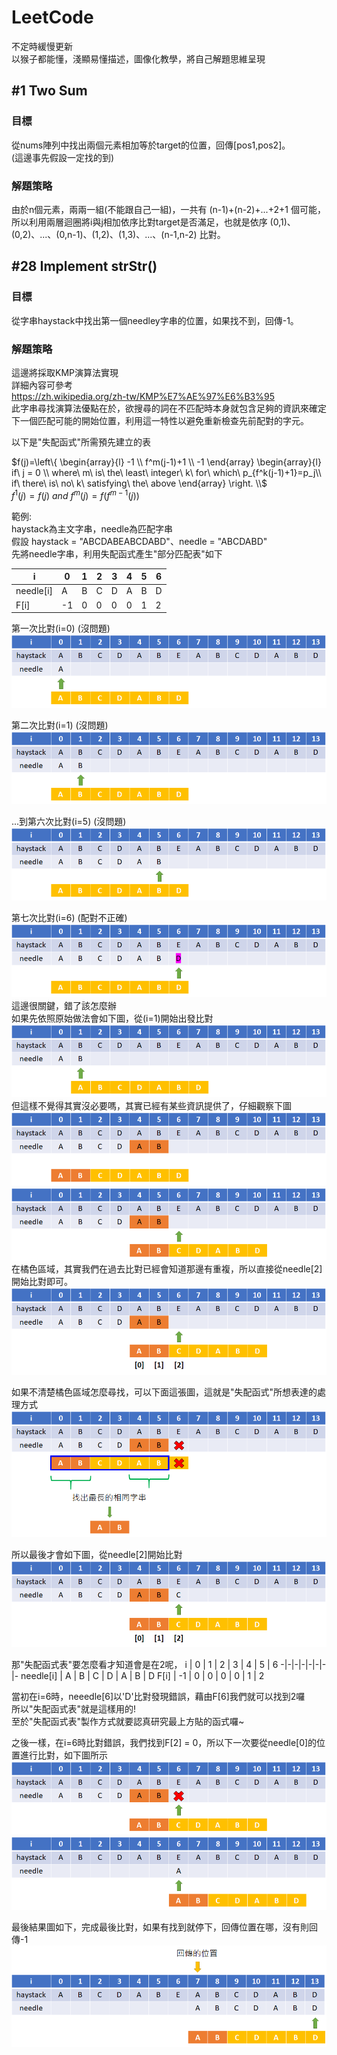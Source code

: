 # LeetCode
不定時緩慢更新<br>
以猴子都能懂，淺顯易懂描述，圖像化教學，將自己解題思維呈現

## #1 Two Sum
### 目標
從nums陣列中找出兩個元素相加等於target的位置，回傳[pos1,pos2]。<br>
(這邊事先假設一定找的到)
### 解題策略
由於n個元素，兩兩一組(不能跟自己一組)，一共有 (n-1)+(n-2)+...+2+1 個可能，<br>
所以利用兩層迴圈將i與j相加依序比對target是否滿足，也就是依序 (0,1)、(0,2)、...、(0,n-1)、(1,2)、(1,3)、...、(n-1,n-2) 比對。

## #28 Implement strStr()
### 目標
從字串haystack中找出第一個needley字串的位置，如果找不到，回傳-1。
### 解題策略
這邊將採取KMP演算法實現<br>
詳細內容可參考<br>
<https://zh.wikipedia.org/zh-tw/KMP%E7%AE%97%E6%B3%95><br>
此字串尋找演算法優點在於，欲搜尋的詞在不匹配時本身就包含足夠的資訊來確定下一個匹配可能的開始位置，利用這一特性以避免重新檢查先前配對的字元。<br>

以下是"失配函式"所需預先建立的表<br>

$f(j)=\left\{ 
\begin{array}{l}
  -1 \\ 
  f^m(j-1)+1 \\ 
  -1
\end{array}
\begin{array}{l}
  if\ j = 0 \\ 
  where\ m\ is\ the\ least\ integer\ k\ for\ which\ p_{f^k(j-1)+1}=p_j\\ 
  if\ there\ is\ no\ k\ satisfying\ the\ above
\end{array}
\right. \\$
<br>
$f^1(j)=f(j)\ and\ f^m(j)= f(f^{m-1}(j))$

範例:<br>
haystack為主文字串，needle為匹配字串<br>
假設 haystack = "ABCDABEABCDABD"、needle = "ABCDABD"<br>
先將needle字串，利用失配函式產生"部分匹配表"如下<br>

i | 0 | 1 | 2 | 3 | 4 | 5 | 6
-|-|-|-|-|-|-|-
needle[i] | A | B | C | D | A | B | D
F[i] | -1 | 0 | 0 | 0 | 0 | 1 | 2

第一次比對(i=0) (沒問題)<br>
![error](./Resource/%2328/1.png)<br>

第二次比對(i=1) (沒問題)<br>
![error](./Resource/%2328/2.png)<br>

...到第六次比對(i=5) (沒問題)<br>
![error](./Resource/%2328/3.png)<br>

第七次比對(i=6) (配對不正確) 
![error](./Resource/%2328/4.png)
這邊很關鍵，錯了該怎麼辦<br>
如果先依照原始做法會如下圖，從(i=1)開始出發比對<br>
![error](./Resource/%2328/5.png)<br>
但這樣不覺得其實沒必要嗎，其實已經有某些資訊提供了，仔細觀察下圖
![error](./Resource/%2328/6.png)<br>
![error](./Resource/%2328/7.png)<br>
在橘色區域，其實我們在過去比對已經會知道那邊有重複，所以直接從needle[2]開始比對即可。<br>
![error](./Resource/%2328/8.png)<br>

如果不清楚橘色區域怎麼尋找，可以下面這張圖，這就是"失配函式"所想表達的處理方式<br>
![error](./Resource/%2328/9.png)<br>

所以最後才會如下圖，從needle[2]開始比對<br>
![error](./Resource/%2328/10.png)<br>

那"失配函式表"要怎麼看才知道會是在2呢，
i | 0 | 1 | 2 | 3 | 4 | 5 | 6
-|-|-|-|-|-|-|-
needle[i] | A | B | C | D | A | B | D
F[i] | -1 | 0 | 0 | 0 | 0 | 1 | 2

當初在i=6時，neeedle[6]以'D'比對發現錯誤，藉由F[6]我們就可以找到2囉<br>
所以"失配函式表"就是這樣用的!<br>
至於"失配函式表"製作方式就要認真研究最上方貼的函式囉~<br>

之後一樣，在i=6時比對錯誤，我們找到F[2] = 0，所以下一次要從needle[0]的位置進行比對，如下圖所示<br>
![error](./Resource/%2328/11.png)<br>
![error](./Resource/%2328/12.png)<br>

最後結果圖如下，完成最後比對，如果有找到就停下，回傳位置在哪，沒有則回傳-1
![error](./Resource/%2328/13.png)<br>